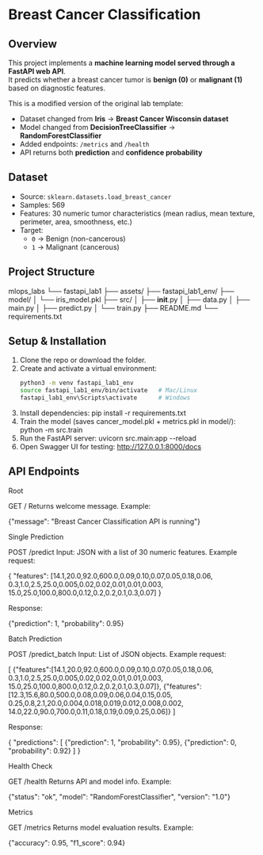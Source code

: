 # Breast Cancer Classification

## Overview
This project implements a **machine learning model served through a FastAPI web API**.  
It predicts whether a breast cancer tumor is **benign (0)** or **malignant (1)** based on diagnostic features.  

This is a modified version of the original lab template:
- Dataset changed from **Iris** → **Breast Cancer Wisconsin dataset**
- Model changed from **DecisionTreeClassifier** → **RandomForestClassifier**
- Added endpoints: `/metrics` and `/health`
- API returns both **prediction** and **confidence probability**


## Dataset
- Source: `sklearn.datasets.load_breast_cancer`
- Samples: 569
- Features: 30 numeric tumor characteristics (mean radius, mean texture, perimeter, area, smoothness, etc.)
- Target:
  - `0` → Benign (non-cancerous)
  - `1` → Malignant (cancerous)


## Project Structure
mlops_labs
└── fastapi_lab1
    ├── assets/
    ├── fastapi_lab1_env/
    ├── model/
    │   └── iris_model.pkl
    ├── src/
    │   ├── __init__.py
    │   ├── data.py
    │   ├── main.py
    │   ├── predict.py
    │   └── train.py
    ├── README.md
    └── requirements.txt
    


##  Setup & Installation

1. Clone the repo or download the folder.
2. Create and activate a virtual environment:
   ```bash
   python3 -m venv fastapi_lab1_env
   source fastapi_lab1_env/bin/activate   # Mac/Linux
   fastapi_lab1_env\Scripts\activate      # Windows
3. Install dependencies:
   pip install -r requirements.txt
4. Train the model (saves cancer_model.pkl + metrics.pkl in model/):
   python -m src.train
5. Run the FastAPI server:
   uvicorn src.main:app --reload
6. Open Swagger UI for testing:
   http://127.0.0.1:8000/docs

## API Endpoints
Root

GET /
Returns welcome message.
Example:

{"message": "Breast Cancer Classification API is running"}

Single Prediction

POST /predict
Input: JSON with a list of 30 numeric features.
Example request:

{
  "features": [14.1,20.0,92.0,600.0,0.09,0.10,0.07,0.05,0.18,0.06,
               0.3,1.0,2.5,25.0,0.005,0.02,0.02,0.01,0.01,0.003,
               15.0,25.0,100.0,800.0,0.12,0.2,0.2,0.1,0.3,0.07]
}


Response:

{"prediction": 1, "probability": 0.95}

Batch Prediction

POST /predict_batch
Input: List of JSON objects.
Example request:

[
  {"features":[14.1,20.0,92.0,600.0,0.09,0.10,0.07,0.05,0.18,0.06,
               0.3,1.0,2.5,25.0,0.005,0.02,0.02,0.01,0.01,0.003,
               15.0,25.0,100.0,800.0,0.12,0.2,0.2,0.1,0.3,0.07]},
  {"features":[12.3,15.6,80.0,500.0,0.08,0.09,0.06,0.04,0.15,0.05,
               0.25,0.8,2.1,20.0,0.004,0.018,0.019,0.012,0.008,0.002,
               14.0,22.0,90.0,700.0,0.11,0.18,0.19,0.09,0.25,0.06]}
]


Response:

{
  "predictions": [
    {"prediction": 1, "probability": 0.95},
    {"prediction": 0, "probability": 0.92}
  ]
}

Health Check

GET /health
Returns API and model info.
Example:

{"status": "ok", "model": "RandomForestClassifier", "version": "1.0"}

Metrics

GET /metrics
Returns model evaluation results.
Example:

{"accuracy": 0.95, "f1_score": 0.94}

